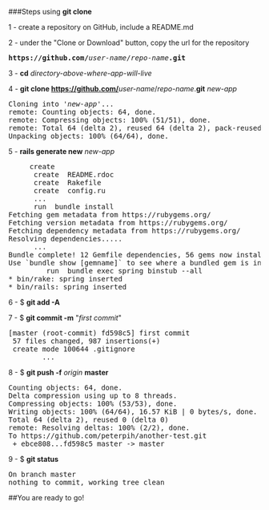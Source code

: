 ###Steps using <b>git clone</b>

1 - create a repository on GitHub, include a README.md

2 - under the "Clone or Download" button, copy the url for the repository
<pre>
<b>https://github.com/</b><em>user-name</em>/<em>repo-name</em><b>.git</b>
</pre>

3 - <b>cd</b> <em>directory-above-where-app-will-live</em>

4 - <b>git clone https://github.com/</b><em>user-name</em>/<em>repo-name</em>.<b>git</b>  <em>new-app</em>
<pre>
Cloning into '<em>new-app</em>'...
remote: Counting objects: 64, done.
remote: Compressing objects: 100% (51/51), done.
remote: Total 64 (delta 2), reused 64 (delta 2), pack-reused 0
Unpacking objects: 100% (64/64), done.
</pre>

5 - <b>rails generate new</b> <em>new-app</em>
<pre>
     create  
      create  README.rdoc
      create  Rakefile
      create  config.ru
      ...
      run  bundle install
Fetching gem metadata from https://rubygems.org/
Fetching version metadata from https://rubygems.org/
Fetching dependency metadata from https://rubygems.org/
Resolving dependencies.....
      ...
Bundle complete! 12 Gemfile dependencies, 56 gems now installed.
Use `bundle show [gemname]` to see where a bundled gem is installed.
         run  bundle exec spring binstub --all
* bin/rake: spring inserted
* bin/rails: spring inserted
</pre>

6 - $ <b>git add -A</b>

7 - $ <b>git commit -m</b> "<em>first commit</em>"
<pre>
[master (root-commit) fd598c5] first commit
 57 files changed, 987 insertions(+)
 create mode 100644 .gitignore
        ...
</pre>

8 - $ <b>git push -f</b> <em>origin</em> <b>master</b>
<pre>
Counting objects: 64, done.
Delta compression using up to 8 threads.
Compressing objects: 100% (53/53), done.
Writing objects: 100% (64/64), 16.57 KiB | 0 bytes/s, done.
Total 64 (delta 2), reused 0 (delta 0)
remote: Resolving deltas: 100% (2/2), done.
To https://github.com/peterpih/another-test.git
 + ebce808...fd598c5 master -> master 
</pre>
 
9 - $ <b>git status</b>
<pre>
On branch master
nothing to commit, working tree clean
</pre>

##You are ready to go!
